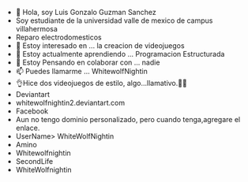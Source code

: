 - 👋 Hola, soy Luis Gonzalo Guzman Sanchez
- Soy estudiante de la universidad valle de mexico de campus villahermosa
- Reparo electrodomesticos
- 👀 Estoy interesado en ... la creacion de videojuegos
- 🌱 Estoy actualmente aprendiendo ... Programacion Estructurada
- 💞️ Estoy Pensando en colaborar con ... nadie
- 📫 Puedes llamarme ... WhitewolfNightin
- 👌Hice dos videojuegos de estilo, algo...llamativo.👀🔥
- Deviantart
- whitewolfnightin2.deviantart.com
- Facebook
- Aun no tengo dominio personalizado, pero cuando tenga,agregare el enlace.
- UserName> WhiteWolfNightin
- Amino
- Whitewolfnightin
- SecondLife
- WhiteWolfnightin
<!---
GUSL-Luis-Gonzalo/GUSL-Luis-Gonzalo is a ✨ special ✨ repository because its `README.md` (this file) appears on your GitHub profile.
You can click the Preview link to take a look at your changes.
--->
